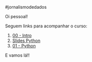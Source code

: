 #jornalismodedados

Oi pessoal! 

Seguem links para acompanhar o curso:

1) [00 - Intro](https://colab.research.google.com/github/iancamleite/jornalismodedados/blob/master/00%20-%20Intro.ipynb)
2) [Slides Python](https://github.com/iancamleite/jornalismodedados/blob/master/Escola%20de%20Dados%20-%20Programacao%20para%20Jornalistas.pdf)
3) [01 - Python](https://colab.research.google.com/github/iancamleite/jornalismodedados/blob/master/01%20-%20Python.ipynb)

E vamos lá!!
